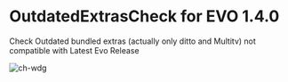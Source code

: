 # OutdatedExtrasCheck for EVO 1.4.0
Check Outdated bundled extras (actually only ditto and Multitv) not compatible with Latest Evo Release

![ch-wdg](https://user-images.githubusercontent.com/7342798/35337176-c4f06ae4-011a-11e8-9cbf-6421f8be1c53.png)
